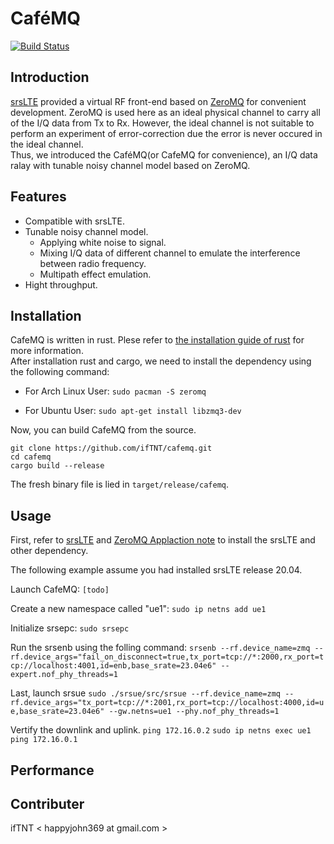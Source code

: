 # CaféMQ

[![Build Status](https://travis-ci.com/ifTNT/cafemq.svg?token=LxKCBVXqDBaiHcSwp4Uc&branch=master)](https://travis-ci.com/ifTNT/cafemq)

## Introduction

  [srsLTE](https://github.com/srsLTE/srsLTE) provided a virtual RF front-end based on [ZeroMQ](https://zeromq.org/) for convenient development. ZeroMQ is used here as an ideal physical channel to carry all of the I/Q data from Tx to Rx. However, the ideal channel is not suitable to perform an experiment of error-correction due the error is never occured in the ideal channel.  
  Thus, we introduced the CaféMQ(or CafeMQ for convenience), an I/Q data ralay with tunable noisy channel model based on ZeroMQ.

## Features

- Compatible with srsLTE.
- Tunable noisy channel model.
  - Applying white noise to signal.
  - Mixing I/Q data of different channel to emulate the interference between radio frequency.
  - Multipath effect emulation.
- Hight throughput.

## Installation

  CafeMQ is written in rust. Plese refer to [the installation guide of rust](https://www.rust-lang.org/tools/install) for more information.  
  After installation rust and cargo, we need to install the dependency using the following command:

- For Arch Linux User:
  `sudo pacman -S zeromq`

- For Ubuntu User:
  `sudo apt-get install libzmq3-dev`

Now, you can build CafeMQ from the source.

```
git clone https://github.com/ifTNT/cafemq.git
cd cafemq
cargo build --release
```

The fresh binary file is lied in `target/release/cafemq`.

## Usage

  First, refer to [srsLTE](https://github.com/srsLTE/srsLTE) and [ZeroMQ Applaction note](https://docs.srslte.com/en/latest/app_notes/source/zeromq/source/index.html) to install the srsLTE and other dependency.

The following example assume you had installed srsLTE release 20.04.

Launch CafeMQ:
`[todo]`

Create a new namespace called "ue1":
`sudo ip netns add ue1`

Initialize srsepc:
`sudo srsepc`

Run the srsenb using the folling command:
`srsenb --rf.device_name=zmq --rf.device_args="fail_on_disconnect=true,tx_port=tcp://*:2000,rx_port=tcp://localhost:4001,id=enb,base_srate=23.04e6" --expert.nof_phy_threads=1`

Last, launch srsue
`sudo ./srsue/src/srsue --rf.device_name=zmq --rf.device_args="tx_port=tcp://*:2001,rx_port=tcp://localhost:4000,id=ue,base_srate=23.04e6" --gw.netns=ue1 --phy.nof_phy_threads=1`

Vertify the downlink and uplink.
`ping 172.16.0.2`
`sudo ip netns exec ue1 ping 172.16.0.1`

## Performance

## Contributer

ifTNT \< happyjohn369 at gmail.com \>
